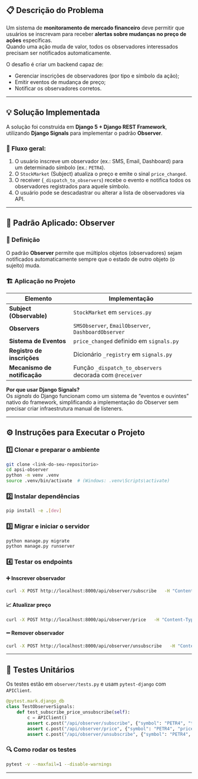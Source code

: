 
## 📋 Descrição do Problema

Um sistema de **monitoramento de mercado financeiro** deve permitir que usuários se inscrevam para receber **alertas sobre mudanças no preço de ações** específicas.  
Quando uma ação muda de valor, todos os observadores interessados precisam ser notificados automaticamente.

O desafio é criar um backend capaz de:
- Gerenciar inscrições de observadores (por tipo e símbolo da ação);
- Emitir eventos de mudança de preço;
- Notificar os observadores corretos.

---

## 💡 Solução Implementada

A solução foi construída em **Django 5 + Django REST Framework**, utilizando **Django Signals** para implementar o padrão **Observer**.

### 🎯 Fluxo geral:

1. O usuário inscreve um observador (ex.: SMS, Email, Dashboard) para um determinado símbolo (ex.: `PETR4`).  
2. O `StockMarket` (Subject) atualiza o preço e emite o sinal `price_changed`.  
3. O receiver (`_dispatch_to_observers`) recebe o evento e notifica todos os observadores registrados para aquele símbolo.  
4. O usuário pode se descadastrar ou alterar a lista de observadores via API.

---

## 🧩 Padrão Aplicado: Observer

### 📘 Definição
O padrão **Observer** permite que múltiplos objetos (observadores) sejam notificados automaticamente sempre que o estado de outro objeto (o sujeito) muda.

### 🏗️ Aplicação no Projeto
| Elemento | Implementação |
|-----------|----------------|
| **Subject (Observable)** | `StockMarket` em `services.py` |
| **Observers** | `SMSObserver`, `EmailObserver`, `DashboardObserver` |
| **Sistema de Eventos** | `price_changed` definido em `signals.py` |
| **Registro de inscrições** | Dicionário `_registry` em `signals.py` |
| **Mecanismo de notificação** | Função `_dispatch_to_observers` decorada com `@receiver` |

**Por que usar Django Signals?**  
Os *signals* do Django funcionam como um sistema de “eventos e ouvintes” nativo do framework, simplificando a implementação do Observer sem precisar criar infraestrutura manual de listeners.

---

## ⚙️ Instruções para Executar o Projeto

### 1️⃣ Clonar e preparar o ambiente
```bash
git clone <link-do-seu-repositorio>
cd apsi-observer
python -m venv .venv
source .venv/bin/activate  # (Windows: .venv\Scripts\activate)
```

### 2️⃣ Instalar dependências
```bash
pip install -e .[dev]
```

### 3️⃣ Migrar e iniciar o servidor
```bash
python manage.py migrate
python manage.py runserver
```

### 4️⃣ Testar os endpoints

#### ➕ Inscrever observador
```bash
curl -X POST http://localhost:8000/api/observer/subscribe   -H "Content-Type: application/json"   -d '{"symbol":"PETR4","type":"sms"}'
```

#### 📈 Atualizar preço
```bash
curl -X POST http://localhost:8000/api/observer/price   -H "Content-Type: application/json"   -d '{"symbol":"PETR4","price":39.7}'
```

#### ➖ Remover observador
```bash
curl -X POST http://localhost:8000/api/observer/unsubscribe   -H "Content-Type: application/json"   -d '{"symbol":"PETR4","type":"sms"}'
```

---

## 🧪 Testes Unitários

Os testes estão em `observer/tests.py` e usam `pytest-django` com `APIClient`.

```python
@pytest.mark.django_db
class TestObserverSignals:
    def test_subscribe_price_unsubscribe(self):
        c = APIClient()
        assert c.post("/api/observer/subscribe", {"symbol": "PETR4", "type": "dash"}, format="json").status_code == 200
        assert c.post("/api/observer/price", {"symbol": "PETR4", "price": 39.7}, format="json").status_code == 200
        assert c.post("/api/observer/unsubscribe", {"symbol": "PETR4", "type": "dash"}, format="json").status_code == 200
```

### 🔍 Como rodar os testes
```bash
pytest -v --maxfail=1 --disable-warnings
```

---
